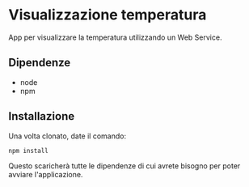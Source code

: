 # Visualizzazione temperatura
App per visualizzare la temperatura utilizzando un Web Service.

## Dipendenze
- node
- npm

## Installazione
Una volta clonato, date il comando:
```bash
npm install
```
Questo scaricherà tutte le dipendenze di cui avrete bisogno per
poter avviare l'applicazione.

